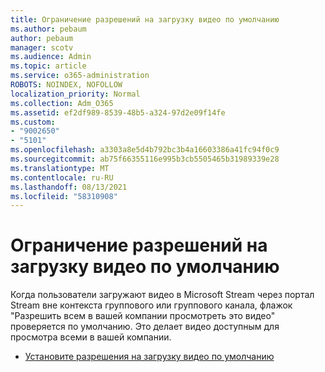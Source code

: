 ```yaml
---
title: Ограничение разрешений на загрузку видео по умолчанию
ms.author: pebaum
author: pebaum
manager: scotv
ms.audience: Admin
ms.topic: article
ms.service: o365-administration
ROBOTS: NOINDEX, NOFOLLOW
localization_priority: Normal
ms.collection: Adm_O365
ms.assetid: ef2df989-8539-48b5-a324-97d2e09f14fe
ms.custom:
- "9002650"
- "5101"
ms.openlocfilehash: a3303a8e5d4b792bc3b4a16603386a41fc94f0c9
ms.sourcegitcommit: ab75f66355116e995b3cb5505465b31989339e28
ms.translationtype: MT
ms.contentlocale: ru-RU
ms.lasthandoff: 08/13/2021
ms.locfileid: "58310908"
---
```

# <a name="restrict-default-video-upload-permissions"></a>Ограничение разрешений на загрузку видео по умолчанию

Когда пользователи загружают видео в Microsoft Stream через портал Stream вне контекста группового или группового канала, флажок "Разрешить всем в вашей компании просмотреть это видео" проверяется по умолчанию. Это делает видео доступным для просмотра всеми в вашей компании.

- [Установите разрешения на загрузку видео по умолчанию](https://docs.microsoft.com/stream/default-video-permissions)
